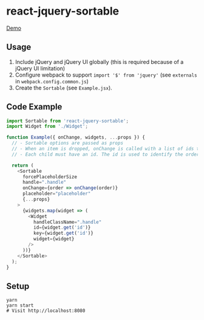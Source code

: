 react-jquery-sortable
===
[Demo](https://codepen.io/mking-clari/pen/pNYjJp)

Usage
---

1. Include jQuery and jQuery UI globally (this is required because of a jQuery UI limitation)
2. Configure webpack to support `import '$' from 'jquery'` (see `externals` in `webpack.config.common.js`)
3. Create the `Sortable` (see `Example.jsx`).

Code Example
---
```javascript
import Sortable from 'react-jquery-sortable';
import Widget from './Widget';

function Example({ onChange, widgets, ...props }) {
  // - Sortable options are passed as props
  // - When an item is dropped, onChange is called with a list of ids that represents the new order
  // - Each child must have an id. The id is used to identify the order of the children.

  return (
    <Sortable
      forcePlaceholderSize
      handle=".handle"
      onChange={order => onChange(order)}
      placeholder="placeholder"
      {...props}
    >
      {widgets.map(widget => (
        <Widget
          handleClassName=".handle"
          id={widget.get('id')}
          key={widget.get('id')}
          widget={widget}
        />
      ))}
    </Sortable>
  );
}
```

Setup
---
```
yarn
yarn start
# Visit http://localhost:8080
```
